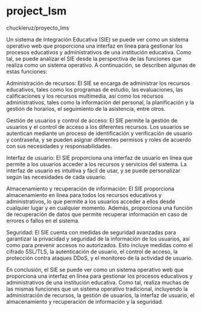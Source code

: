 # project_lsm

chuckleruz/proyecto_lms

Un sistema de Integración Educativa (SIE) se puede ver como un sistema operativo web que proporciona una interfaz en línea para gestionar los procesos educativos y administrativos de una institución educativa. Como tal, se puede analizar el SIE desde la perspectiva de las funciones que realiza como un sistema operativo. A continuación, se describen algunas de estas funciones:

Administración de recursos: El SIE se encarga de administrar los recursos educativos, tales como los programas de estudio, las evaluaciones, las calificaciones y los recursos multimedia, así como los recursos administrativos, tales como la información del personal, la planificación y la gestión de horarios, el seguimiento de la asistencia, entre otros.

Gestión de usuarios y control de acceso: El SIE permite la gestión de usuarios y el control de acceso a los diferentes recursos. Los usuarios se autentican mediante un proceso de identificación y verificación de usuario y contraseña, y se pueden asignar diferentes permisos y roles de acuerdo con sus necesidades y responsabilidades.

Interfaz de usuario: El SIE proporciona una interfaz de usuario en línea que permite a los usuarios acceder a los recursos y servicios del sistema. La interfaz de usuario es intuitiva y fácil de usar, y se puede personalizar según las necesidades de cada usuario.

Almacenamiento y recuperación de información: El SIE proporciona almacenamiento en línea para todos los recursos educativos y administrativos, lo que permite a los usuarios acceder a ellos desde cualquier lugar y en cualquier momento. Además, proporciona una función de recuperación de datos que permite recuperar información en caso de errores o fallos en el sistema.

Seguridad: El SIE cuenta con medidas de seguridad avanzadas para garantizar la privacidad y seguridad de la información de los usuarios, así como para prevenir accesos no autorizados. Esto incluye medidas como el cifrado SSL/TLS, la autenticación de usuario, el control de acceso, la protección contra ataques DDoS, y el monitoreo de la actividad de usuario.

En conclusión, el SIE se puede ver como un sistema operativo web que proporciona una interfaz en línea para gestionar los procesos educativos y administrativos de una institución educativa. Como tal, realiza muchas de las mismas funciones que un sistema operativo tradicional, incluyendo la administración de recursos, la gestión de usuarios, la interfaz de usuario, el almacenamiento y recuperación de información y la seguridad.




